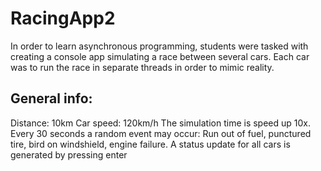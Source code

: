 # RacingApp2
In order to learn asynchronous programming, students were tasked with creating a console app simulating a race between several cars.
Each car was to run the race in separate threads in order to mimic reality.

## General info:
Distance: 10km
Car speed: 120km/h
The simulation time is speed up 10x.
Every 30 seconds a random event may occur: Run out of fuel, punctured tire, bird on windshield, engine failure.
A status update for all cars is generated by pressing enter

